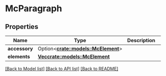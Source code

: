 # McParagraph

## Properties

Name | Type | Description | Notes
------------ | ------------- | ------------- | -------------
**accessory** | Option<[**crate::models::McElement**](MCElement.md)> |  | [optional]
**elements** | [**Vec<crate::models::McElement>**](MCElement.md) |  | 

[[Back to Model list]](../README.md#documentation-for-models) [[Back to API list]](../README.md#documentation-for-api-endpoints) [[Back to README]](../README.md)


